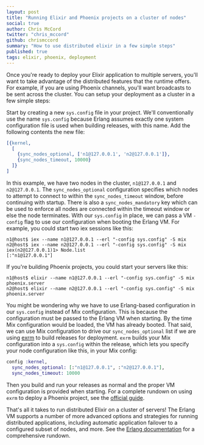```yaml
---
layout: post
title: "Running Elixir and Phoenix projects on a cluster of nodes"
social: true
author: Chris McCord
twitter: "chris_mccord"
github: chrismccord
summary: "How to use distributed elixir in a few simple steps"
published: true
tags: elixir, phoenix, deployment
---
```


Once you're ready to deploy your Elixir application to multiple servers, you'll want to take advantage of the distributed features that the runtime offers. For example, if you are using Phoenix channels, you'll want broadcasts to be sent across the cluster. You can setup your deployment as a cluster in a few simple steps:

Start by creating a new `sys.config` file in your project. We'll conventionally use the name `sys.config` because Erlang assumes exactly one system configuration file is used when building releases, with this name. Add the following contents the new file:

```erlang
[{kernel,
  [
    {sync_nodes_optional, ['n1@127.0.0.1', 'n2@127.0.0.1']},
    {sync_nodes_timeout, 10000}
  ]}
]
```

In this example, we have two nodes in the cluster, `n1@127.0.0.1` and `n2@127.0.0.1`. The `sync_nodes_optional` configuration specifies which nodes to attempt to connect to within the `sync_nodes_timeout` window, before continuing with startup. There is also a `sync_nodes_mandatory` key which can be used to enforce all nodes are connected within the timeout window or else the node terminates. With our `sys.config` in place, we can pass a VM `-config` flag to use our configuration when booting the Erlang VM. For example, you could start two iex sessions like this:

```console
n1@host$ iex --name n1@127.0.0.1 --erl "-config sys.config" -S mix
n2@host$ iex --name n2@127.0.0.1 --erl "-config sys.config" -S mix
iex(n2@127.0.0.1)1> Node.list
[:"n1@127.0.0.1"]
```

If you're building Phoenix projects, you could start your servers like this:

```console
n1@host$ elixir --name n1@127.0.0.1 --erl "-config sys.config" -S mix phoenix.server
n2@host$ elixir --name n2@127.0.0.1 --erl "-config sys.config" -S mix phoenix.server
```
    
You might be wondering why we have to use Erlang-based configuration in our `sys.config` instead of Mix configuration. This is because the configuration must be passed to the Erlang VM when starting. By the time Mix configuration would be loaded, the VM has already booted. That said, we can use Mix configuration to drive our `sync_nodes_optional` list if we are using [exrm](https://github.com/bitwalker/exrm) to build releases for deployment. `exrm` builds your Mix configuration into a `sys.config` within the release, which lets you specify your node configuration like this, in your Mix config:

```elixir
config :kernel,
  sync_nodes_optional: [:"n1@127.0.0.1", :"n2@127.0.0.1"],
  sync_nodes_timeout: 10000
```

Then you build and run your releases as normal and the proper VM configuration is provided when starting. For a complete rundown on using `exrm` to deploy a Phoenix project, see the [official guide](http://www.phoenixframework.org/docs/advanced-deployment).

That's all it takes to run distributed Elixir on a cluster of servers! The Erlang VM supports a number of more advanced options and strategies for running distributed applications, including automatic application failover to a configured subset of nodes, and more. See the [Erlang documentation](http://erlang.org/doc/design_principles/distributed_applications.html) for a comprehensive rundown. 
